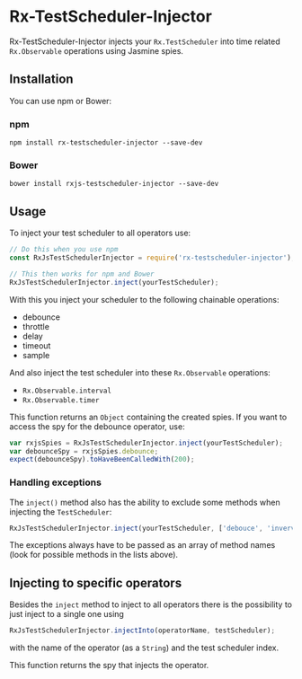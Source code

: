# Rx-TestScheduler-Injector

Rx-TestScheduler-Injector injects your ```Rx.TestScheduler``` into time related ```Rx.Observable``` operations using Jasmine spies.

## Installation

You can use npm or Bower:

### npm
```
npm install rx-testscheduler-injector --save-dev
```

### Bower

```
bower install rxjs-testscheduler-injector --save-dev
```

## Usage

To inject your test scheduler to all operators use:

```js
// Do this when you use npm
const RxJsTestSchedulerInjector = require('rx-testscheduler-injector');

// This then works for npm and Bower
RxJsTestSchedulerInjector.inject(yourTestScheduler);
```

With this you inject your scheduler to the following chainable operations:

* debounce
* throttle
* delay
* timeout
* sample

And also inject the test scheduler into these ```Rx.Observable``` operations:

* ```Rx.Observable.interval```
* ```Rx.Observable.timer```

This function returns an ```Object``` containing the created spies. If you want to access the spy for the debounce operator, use:

```js
var rxjsSpies = RxJsTestSchedulerInjector.inject(yourTestScheduler);
var debounceSpy = rxjsSpies.debounce;
expect(debounceSpy).toHaveBeenCalledWith(200);
```

### Handling exceptions

The `inject()` method also has the ability to exclude some methods when injecting the `TestScheduler`:

```js
RxJsTestSchedulerInjector.inject(yourTestScheduler, ['debouce', 'inverval', 'delay']);
```

The exceptions always have to be passed as an array of method names (look for possible methods in the lists above).

## Injecting to specific operators

Besides the `inject` method to inject to all operators there is the possibility to just inject to a single one using

```js
RxJsTestSchedulerInjector.injectInto(operatorName, testScheduler);
```

with the name of the operator (as a ```String```) and the test scheduler index.

This function returns the spy that injects the operator.
